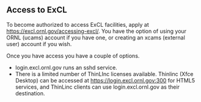 ## Access to ExCL

To become authorized to access ExCL facilities, apply at
 <https://excl.ornl.gov/accessing-excl/>.  You have the option of
using your ORNL (ucams) account if you have one, or creating an xcams
(external user) account if you wish.

Once you have access you have a couple of options.
-   login.excl.ornl.gov runs an sshd service.
-   There is a limited number of ThinLInc licenses available. Thinlinc
   (Xfce Desktop) can be accessed at <https://login.excl.ornl.gov:300> for
   HTML5 services, and ThinLinc clients can use login.excl.ornl.gov
   as their destination.
